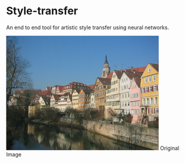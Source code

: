 # Style-transfer
An end to end tool for artistic style transfer using neural networks.

![alt text](rd_imgs/tubingen_rd.jpg)
Original Image


